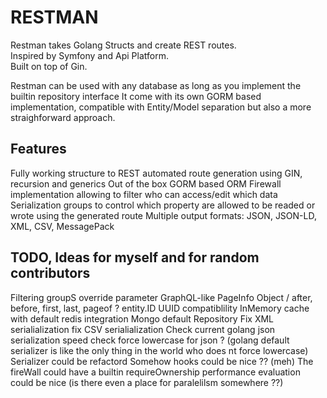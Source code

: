 # RESTMAN
Restman takes Golang Structs and create REST routes.  
Inspired by Symfony and Api Platform.  
Built on top of Gin.

Restman can be used with any database as long as you implement the builtin repository interface
It come with its own GORM based implementation, compatible with Entity/Model separation but also a more straighforward approach.  

## Features
Fully working structure to REST automated route generation using GIN, recursion and generics
Out of the box GORM based ORM
Firewall implementation allowing to filter who can access/edit which data
Serialization groups to control which property are allowed to be readed or wrote using the generated route
Multiple output formats: JSON, JSON-LD, XML, CSV, MessagePack  


## TODO, Ideas for myself and for random contributors
Filtering
groupS override parameter
GraphQL-like PageInfo Object / after, before, first, last, pageof ?
entity.ID UUID compatiblility
InMemory cache with default redis integration
Mongo default Repository
Fix XML serialialization
fix CSV serialialization
Check current golang json serialization speed
check force lowercase for json ? (golang default serializer is like the only thing in the world who does nt force lowercase)
Serializer could be refactord
Somehow hooks could be nice ??  (meh)
The fireWall could have a builtin requireOwnership
performance evaluation could be nice (is there even a place for paralelilsm somewhere ??)